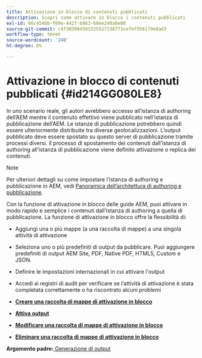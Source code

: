 ```yaml
---
title: Attivazione in blocco di contenuti pubblicati
description: Scopri come attivare in blocco i contenuti pubblicati
exl-id: 66c454bb-f09e-442f-b863-60ee249a0e08
source-git-commit: c4f383984501525527136773ce7ef556170e8ad3
workflow-type: tm+mt
source-wordcount: '240'
ht-degree: 0%

---
```


# Attivazione in blocco di contenuti pubblicati {#id214GG080LE8}

In uno scenario reale, gli autori avrebbero accesso all’istanza di authoring dell’AEM mentre il contenuto effettivo viene pubblicato nell’istanza di pubblicazione dell’AEM. Le istanze di pubblicazione potrebbero quindi essere ulteriormente distribuite tra diverse geolocalizzazioni. L’output pubblicato deve essere spostato su questo server di pubblicazione tramite processi diversi. Il processo di spostamento dei contenuti dall’istanza di authoring all’istanza di pubblicazione viene definito attivazione o replica dei contenuti.

>[!NOTE]
>
> Per ulteriori dettagli su come impostare l’istanza di authoring e pubblicazione in AEM, vedi [Panoramica dell’architettura di authoring e pubblicazione](https://experienceleague.adobe.com/docs/experience-manager-screens/user-guide/administering/author-publish/author-publish-architecture-overview.html?lang=en#prerequisites).

Con la funzione di attivazione in blocco delle guide AEM, puoi attivare in modo rapido e semplice i contenuti dall’istanza di authoring a quella di pubblicazione. La funzione di attivazione in blocco offre la flessibilità di:

- Aggiungi una o più mappe \(a una raccolta di mappe\) a una singola attività di attivazione

- Seleziona uno o più predefiniti di output da pubblicare. Puoi aggiungere predefiniti di output AEM Site, PDF, Native PDF, HTML5, Custom e JSON.


- Definire le impostazioni internazionali in cui attivare l&#39;output

- Accedi ai registri di audit per verificare se l’attività di attivazione è stata completata correttamente o ha riscontrato alcuni problemi


- **[Creare una raccolta di mappe di attivazione in blocco](conf-bulk-activation-create-map-collection.md)**

- **[Attiva output](conf-bulk-activation-publish-map-collection.md)**

- **[Modificare una raccolta di mappe di attivazione in blocco](conf-bulk-activation-edit-map-collection.md)**

- **[Eliminare una raccolta di mappe di attivazione in blocco](conf-bulk-activation-delete-map-collection.md)**


**Argomento padre:**[ Generazione di output](generate-output.md)
